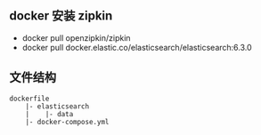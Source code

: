 ## docker 安装 zipkin
* docker pull openzipkin/zipkin
* docker pull docker.elastic.co/elasticsearch/elasticsearch:6.3.0

## 文件结构
```
dockerfile
    |- elasticsearch
    |    |- data
    |- docker-compose.yml
```    